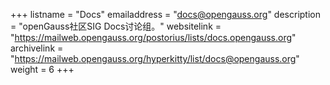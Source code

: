 +++
listname = "Docs"
emailaddress = "docs@opengauss.org"
description = "openGauss社区SIG Docs讨论组。"
websitelink = "https://mailweb.opengauss.org/postorius/lists/docs.opengauss.org"
archivelink = "https://mailweb.opengauss.org/hyperkitty/list/docs@opengauss.org"
weight =  6
+++